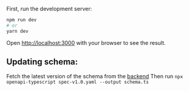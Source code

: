 
First, run the development server:

```bash
npm run dev
# or
yarn dev
```

Open [http://localhost:3000](http://localhost:3000) with your browser to see the result.

## Updating schema:
Fetch the latest version of the schema from the [backend](https://github.com/navikt/nada-backend/blob/main/spec-v1.0.yaml)
Then run
`npx openapi-typescript spec-v1.0.yaml --output schema.ts`
